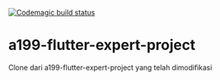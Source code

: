 [![Codemagic build status](https://api.codemagic.io/apps/661a2c80585d9555d9b4255e/android-ios-workflow/status_badge.svg)](https://codemagic.io/apps/661a2c80585d9555d9b4255e/android-ios-workflow/latest_build)


# a199-flutter-expert-project

Clone dari a199-flutter-expert-project yang telah dimodifikasi

